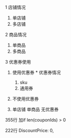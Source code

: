 1 店铺情况
  1. 单店铺 
  2. 多店铺

2 商品情况
  1. 单商品
  2. 多商品

3 优惠券使用
  1. 使用优惠券
    * 优惠券情况
     1. sku
     2. 通用券
  2. 不使用优惠券



1. 单店铺  单商品  无优惠券


355行 加if len(couponIds) > 0

222行		DiscountPrice: 0,